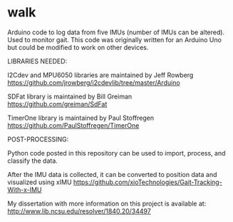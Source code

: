 # walk
Arduino code to log data from five IMUs (number of IMUs can be altered). Used to monitor gait. This code was originally written for an Arduino Uno but could be modified to work on other devices. 

LIBRARIES NEEDED:

I2Cdev and MPU6050 libraries are maintained by Jeff Rowberg
https://github.com/jrowberg/i2cdevlib/tree/master/Arduino

SDFat library is maintained by Bill Greiman
https://github.com/greiman/SdFat

TimerOne library is maintained by Paul Stoffregen
https://github.com/PaulStoffregen/TimerOne

POST-PROCESSING:

Python code posted in this repository can be used to import, process, and classify the data.

After the IMU data is collected, it can be converted 
to position data and visualized using xIMU
https://github.com/xioTechnologies/Gait-Tracking-With-x-IMU

My dissertation with more information on this project is available at: http://www.lib.ncsu.edu/resolver/1840.20/34497
